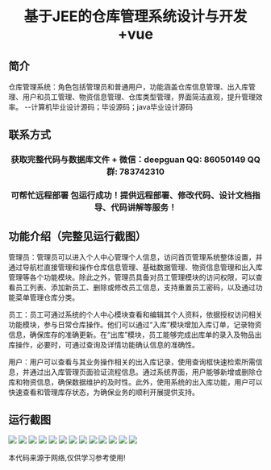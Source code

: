 <p><h1 align="center">基于JEE的仓库管理系统设计与开发+vue</h1></p>

## 简介
仓库管理系统：角色包括管理员和普通用户，功能涵盖仓库信息管理、出入库管理、用户和员工管理、物资信息管理、仓库类型管理，界面简洁直观，提升管理效率。    --计算机毕业设计源码；毕设源码；java毕业设计源码


## 联系方式
<p><h3 align="center">获取完整代码与数据库文件 + 微信：deepguan QQ: 86050149 QQ群: 783742310</h3></p>
<p><h3 align="center">可帮忙远程部署 包运行成功！提供远程部署、修改代码、设计文档指导、代码讲解等服务！</h3></p>

## 功能介绍（完整见运行截图）
管理员：管理员可以进入个人中心管理个人信息，访问首页管理系统整体设置，并通过导航栏直接管理和操作仓库信息管理、基础数据管理、物资信息管理和出入库管理等各个功能模块。除此之外，管理员具备对员工管理模块的访问权限，可以查看员工列表、添加新员工、删除或修改员工信息，支持重置员工密码，以及通过功能菜单管理仓库分类。

员工：员工可通过系统的个人中心模块查看和编辑其个人资料，依据授权访问相关功能模块，参与日常仓库操作。他们可以通过“入库”模块增加入库订单，记录物资信息，确保库存的准确更新。在“出库”模块，员工能够完成出库单的录入及物品出库操作，必要时，可通过查询及详情功能确认信息的准确性。

用户：用户可以查看与其业务操作相关的出入库记录，使用查询框快速检索所需信息，并通过出入库管理页面验证流程信息。通过系统界面，用户能够新增或删除仓库和物资信息，确保数据维护的及时性。此外，使用系统的出入库功能，用户可以快速查看和管理库存状态，为确保业务的顺利开展提供支持。


## 运行截图
![](https://bs-1329754181.cos.ap-shanghai.myqcloud.com/ssm/WarehouseManagementSystem1/img/001.jpg)
![](https://bs-1329754181.cos.ap-shanghai.myqcloud.com/ssm/WarehouseManagementSystem1/img/002.jpg)
![](https://bs-1329754181.cos.ap-shanghai.myqcloud.com/ssm/WarehouseManagementSystem1/img/003.jpg)
![](https://bs-1329754181.cos.ap-shanghai.myqcloud.com/ssm/WarehouseManagementSystem1/img/004.jpg)
![](https://bs-1329754181.cos.ap-shanghai.myqcloud.com/ssm/WarehouseManagementSystem1/img/005.jpg)
![](https://bs-1329754181.cos.ap-shanghai.myqcloud.com/ssm/WarehouseManagementSystem1/img/006.jpg)
![](https://bs-1329754181.cos.ap-shanghai.myqcloud.com/ssm/WarehouseManagementSystem1/img/007.jpg)
![](https://bs-1329754181.cos.ap-shanghai.myqcloud.com/ssm/WarehouseManagementSystem1/img/008.jpg)
![](https://bs-1329754181.cos.ap-shanghai.myqcloud.com/ssm/WarehouseManagementSystem1/img/009.jpg)
![](https://bs-1329754181.cos.ap-shanghai.myqcloud.com/ssm/WarehouseManagementSystem1/img/010.jpg)
![](https://bs-1329754181.cos.ap-shanghai.myqcloud.com/ssm/WarehouseManagementSystem1/img/011.jpg)
![](https://bs-1329754181.cos.ap-shanghai.myqcloud.com/ssm/WarehouseManagementSystem1/img/012.jpg)
![](https://bs-1329754181.cos.ap-shanghai.myqcloud.com/ssm/WarehouseManagementSystem1/img/013.jpg)

<p>本代码来源于网络,仅供学习参考使用!</p>
